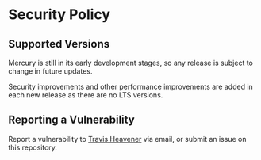 # Security Policy

## Supported Versions

Mercury is still in its early development stages, so any release is subject to change in future updates.

Security improvements and other performance improvements are added in each new release as there are no LTS versions.

## Reporting a Vulnerability

Report a vulnerability to [Travis Heavener](https://github.com/travis-heavener) via email, or submit an issue on this repository.
